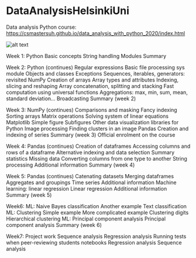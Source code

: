 # DataAnalysisHelsinkiUni
Data analysis Python course: https://csmastersuh.github.io/data_analysis_with_python_2020/index.html

![alt text](https://www.studyinfinland.fi/sites/default/files/styles/logo_image/public/2018-10/HY%20logo_0.png?itok=5PaKTNB6)

Week 1:
Python
Basic concepts
String handling
Modules
Summary

Week 2:
Python (continues)
Regular expressions
Basic file processing
sys module
Objects and classes
Exceptions
Sequences, iterables, generators: revisited
NumPy
Creation of arrays
Array types and attributes
Indexing, slicing and reshaping
Array concatenation, splitting and stacking
Fast computation using universal functions
Aggregations: max, min, sum, mean, standard deviation…
Broadcasting
Summary (week 2)

Week 3:
NumPy (continues)
Comparisons and masking
Fancy indexing
Sorting arrays
Matrix operations
Solving system of linear equations
Matplotlib
Simple figure
Subfigures
Other data visualization libraries for Python
Image processing
Finding clusters in an image
Pandas
Creation and indexing of series
Summary (week 3)
Official enrolment on the course

Week 4:
Pandas (continues)
Creation of dataframes
Accessing columns and rows of a dataframe
Alternative indexing and data selection
Summary statistics
Missing data
Converting columns from one type to another
String processing
Additional information
Summary (week 4)

Week 5:
Pandas (continues)
Catenating datasets
Merging dataframes
Aggregates and groupings
Time series
Additional information
Machine learning: linear regression
Linear regression
Additional information
Summary (week 5)

Week6:
ML: Naive Bayes classification
Another example
Text classification
ML: Clustering
Simple example
More complicated example
Clustering digits
Hierarchical clustering
ML: Principal component analysis
Principal component analysis
Summary (week 6)

Week7:
Project work
Sequence analysis
Regression analysis
Running tests when peer-reviewing students notebooks
Regression analysis
Sequence analysis
